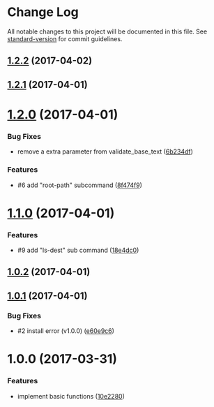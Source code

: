 # Change Log

All notable changes to this project will be documented in this file. See [standard-version](https://github.com/conventional-changelog/standard-version) for commit guidelines.

<a name="1.2.2"></a>
## [1.2.2](https://github.com/suzuki-shunsuke/exvar.py/compare/v1.2.1...v1.2.2) (2017-04-02)



<a name="1.2.1"></a>
## [1.2.1](https://github.com/suzuki-shunsuke/exvar.py/compare/v1.2.0...v1.2.1) (2017-04-01)



<a name="1.2.0"></a>
# [1.2.0](https://github.com/suzuki-shunsuke/exvar.py/compare/v1.1.0...v1.2.0) (2017-04-01)


### Bug Fixes

* remove a extra parameter from validate_base_text ([6b234df](https://github.com/suzuki-shunsuke/exvar.py/commit/6b234df))


### Features

* #6 add "root-path" subcommand ([8f474f9](https://github.com/suzuki-shunsuke/exvar.py/commit/8f474f9))



<a name="1.1.0"></a>
# [1.1.0](https://github.com/suzuki-shunsuke/exvar.py/compare/v1.0.2...v1.1.0) (2017-04-01)


### Features

* #9 add "ls-dest" sub command ([18e4dc0](https://github.com/suzuki-shunsuke/exvar.py/commit/18e4dc0))



<a name="1.0.2"></a>
## [1.0.2](https://github.com/suzuki-shunsuke/exvar.py/compare/v1.0.1...v1.0.2) (2017-04-01)



<a name="1.0.1"></a>
## [1.0.1](https://github.com/suzuki-shunsuke/exvar.py/compare/v1.0.0...v1.0.1) (2017-04-01)


### Bug Fixes

* #2 install error (v1.0.0) ([e60e9c6](https://github.com/suzuki-shunsuke/exvar.py/commit/e60e9c6))



<a name="1.0.0"></a>
# 1.0.0 (2017-03-31)


### Features

* implement basic functions ([10e2280](https://github.com/suzuki-shunsuke/exvar.py/commit/10e2280))
